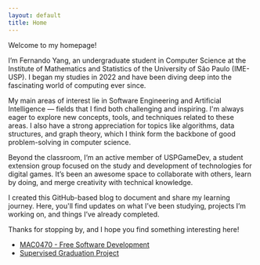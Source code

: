 ```yaml
---
layout: default
title: Home
---
```


Welcome to my homepage!

I’m Fernando Yang, an undergraduate student in Computer Science at the Institute of Mathematics and Statistics of the University of São Paulo (IME-USP). I began my studies in 2022 and have been diving deep into the fascinating world of computing ever since.

My main areas of interest lie in Software Engineering and Artificial Intelligence — fields that I find both challenging and inspiring. I'm always eager to explore new concepts, tools, and techniques related to these areas. I also have a strong appreciation for topics like algorithms, data structures, and graph theory, which I think form the backbone of good problem-solving in computer science.

Beyond the classroom, I’m an active member of USPGameDev, a student extension group focused on the study and development of technologies for digital games. It’s been an awesome space to collaborate with others, learn by doing, and merge creativity with technical knowledge.

I created this GitHub-based blog to document and share my learning journey. Here, you'll find updates on what I’ve been studying, projects I’m working on, and things I’ve already completed.

Thanks for stopping by, and I hope you find something interesting here!

<ul>
  <li><a href="{{ '/mac0470/' | relative_url }}">MAC0470 - Free Software Development</a></li>
  <li><a href="{% post_url 2025-04-20-TCC %}">Supervised Graduation Project</a></li>
</ul>
